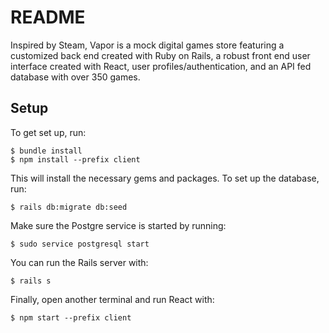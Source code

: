 # README

Inspired by Steam, Vapor is a mock digital games store featuring a
customized back end created with Ruby on Rails, a robust front end user
interface created with React, user profiles/authentication, and an API fed database with over 350 games. 

## Setup

To get set up, run:

```console
$ bundle install
$ npm install --prefix client
```

This will install the necessary gems and packages. To set up the database, run:

```console
$ rails db:migrate db:seed
```

Make sure the Postgre service is started by running:

```console
$ sudo service postgresql start
```

You can run the Rails server with:

```console
$ rails s
```

Finally, open another terminal and run React with:
```console
$ npm start --prefix client
```